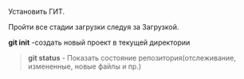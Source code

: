 Установить ГИТ.

Пройти все стадии загрузки следуя за Загрузкой.

**git init** -создать новый проект в текущей директории
> **git status** - Показать состояние репозитория(отслеживание, измененные, новые файлы и пр.) 
